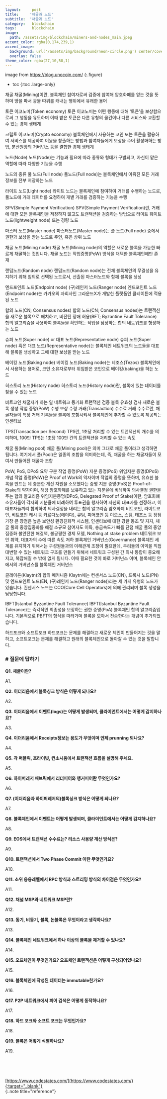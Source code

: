 ```yaml
---
layout:     post
title:     '채굴과 노드'
subtitle:  '채굴과 노드'
category:   blockchain
tags:       blockchain
image: 
  path: /assets/img/blockchain/miners-and-nodes_main.jpeg
accent_color: rgba(0,174,239,1)
accent_image:
  background: url('/assets/img/background/neon-circle.png') center/cover
  overlay: false
theme_color: rgba(27,10,58,1)
---
```

image from https://blog.unocoin.com/
{:.figure}

* toc
{:toc .large-only}


채굴
채굴(Mining)이란, 블록체인 참여자로써 검증에 참여해 암호화폐를 얻는 것을 뜻하며 땅을 파서 광물 따위를 캐내는 행위에서 유래한 용어

토큰 이코노미(Token economy)
토큰 이코노미는 어떤 행동에 대해 ‘토큰’을 보상함으로써 그 행동을 유도하며 이때 받은 토큰은 다른 유형의 물건이나 다른 서비스와 교환할 수 있는 경제 생태계

크립토 이코노미(Crypto economy)
블록체인에서 사용하는 코인 또는 토큰을 활용하여 서비스를 제공하여 이윤을 창출하는 방법과 참여자들에게 보상을 주어 활성화하는 방법, 분산원장의 거버넌스 등을 결합한 경제 생태계

노드(Node)
노드(Node)는 기능과 필요에 따라 종류와 형태가 구별되고, 자신이 맡은 역할에 따라 다양한 기능을 수행

노드의 종류
풀 노드(Full node)
풀노드(Full node)는 블록체인에서 이뤄진 모든 거래 정보를 전부 저장하는 노드

라이트 노드(Light node)
라이트 노드는 블록체인에 참여하여 거래를 수행하는 노드로, 풀노드에 거래 데이터를 요청하여 개별 거래를 검증하는 기능을 수행

SPV(Simple Payment Verification)
SPV(Simple Payment Verification)란, 거래에 대한 모든 블록체인을 저장하지 않고도 트랜잭션을 검증하는 방법으로 라이트 웨이트 노드(lightweight node) 또는 경량 노드

마스터 노드(Master node)
마스터노드(Master node)는 풀 노드(Full node) 중에서 권한과 보상을 받는 노드로 주인, 혹은 상위 노드

채굴 노드(Mining node)
채굴 노드(Mining node)의 역할은 새로운 블록을 가능한 빠르게 채굴하는 것입니다. 채굴 노드는 작업증명(PoW) 방식을 채택한 블록체인에만 존재

랜덤노드(Random node)
랜덤노드(Random node)는 전체 블록체인의 무결성을 유지하기 위해 임의로 선택된 노드로서, 선출된 마스터노드와 함께 블록을 생성

엔드포인트 노드(Endpoint node) (구)레인저 노드(Ranger node)
엔드포인트 노드(Endpoint node)는 카카오의 자회사인 그라운드X가 개발한 플랫폼인 클레이튼에 적용된 노드

합의 노드(CN; Consensus nodes)
합의 노드(CN; Consensus nodes)는 트랜잭션을 새로운 블록으로 배치하고, 비잔틴 장애 허용(BFT; Byzantine Fault Tolerance) 합의 알고리즘을 사용하여 블록들을 확인하는 작업을 담당하는 합의 네트워크를 형성하는 노드

슈퍼 노드(Super node) or 대표 노드(Representative node)
슈퍼 노드(Super node) 혹은 대표 노드(Representative node)는 블록체인 네트워크의 노드들을 대표해 블록을 생성하고 그에 대한 보상을 받는 노드

베이킹 노드(Baking node)
베이킹 노드(Baking node)는 테조스(Tezos) 블록체인에서 사용하는 용어로, 코인 소유자로부터 위임받은 코인으로 베이킹(baking)을 하는 노드

히스토리 노드(History node)
히스토리 노드(History node)란, 블록에 있는 데이터를 찾을 수 있는 노드

비트코인 채굴자가 하는 일
네트워크 동기화
트랜잭션 검증
블록 유효성 검사
새로운 블록 생성
작업 증명(PoW) 수행
보상 수령
거래(Transaction) 수수료
거래 수수료란, 채굴자들이 특정 거래 기록들을 블록에 포함시켜서 블록체인에 추가할 수 있도록 제공되는 인센티브

TPS(Transaction per Second)
TPS란, 1초당 처리할 수 있는 트랜잭션의 개수를 의미하며, 100만 TPS는 1초당 100만 건의 트랜잭션을 처리할 수 있는 속도

채굴 풀(Mining pool)
채굴 풀(Mining pool)은 의미 그대로 채굴 풀이라고 생각하면 됩니다. 여기에서 풀(Pool)은 일종의 조합을 의미하는데, 즉, 채굴을 하는 채굴자들이 모여서 만들어진 채굴자 조합

PoW, PoS, DPoS 요약
구분	작업 증명(PoW)	지분 증명(PoS)	위임지분 증명(DPoS)
개념	작업 증명(PoW)은 Proof of Work의 약자이며 작업의 증명을 뜻하며, 유효한 블록을 만드는 데 충분한 계산 자원을 소모했다는 증명	지분 증명(PoS)은 Proof-of-Stake의 약자이며, 해당 암호화폐를 보유하고 있는 지분율에 비례하여 의사결정 권한을 주는 합의 알고리즘	위임지분증명(DPoS, Delegated Proof of Stake)이란, 암호화폐 소유자들이 각자의 지분율에 비례하여 투표권을 행사하여 자신의 대표자를 선정하고, 이 대표자들끼리 합의하여 의사결정을 내리는 합의 알고리즘
암호화폐	비트코인, 라이트코인, 비트코인 캐시 등	카르다노(에이다), 큐텀, 피어코인 등	이오스, 스팀, 테조스 등
장점	가장 큰 장점은 높은 보안성	환경친화적 시스템, 인센티브에 대한 강한 동조 및 지지, 채굴 풀의 중앙집중화를 해결	소규모 참여자도 이득, 송금속도가 빠름
단점	채굴 풀의 중앙 집중화	불안전한 해결책, 불공평한 경제 모델, Nothing at stake problem	네트워크 보안 취약, 대표자의 수에 따른 속도 저하
블록체인 거버넌스(Governance)
블록체인 세계를 유지하기 위해서는 구성원들과의 이해관계 조정이 필요한데, 우리들의 이익을 직접 대변할 수 있는 네트워크 구조를 만들기 위해서 네트워크 구성원 간 의사 통합이 중요해지고, 복잡해질 수 밖에 없게 됩니다. 이때 필요한 것이 바로 거버넌스 이며, 블록체인 안에서의 거버넌스를 블록체인 거버넌스

클레이튼(Klaytn)의 합의 메커니즘
Klaytn에는 컨센서스 노드(CN), 프록시 노드(PN) 및 엔드포인트 노드(EN, (구)레인저 노드(Ranger node))라는 세 가지 유형의 노드가 있습니다.
컨센서스 노드는 CCO(Core Cell Operators)에 의해 관리되며 블록 생성을 담당합니다.

IBFT(Istanbul Byzantine Fault Tolerance)
IBFT(Istanbul Byzantine Fault Tolerance)는 즉각적인 최종성을 보장하는 권한 증명(PoA) 블록체인 합의 알고리즘입니다. 기본적으로 PBFT의 형식을 따라가며 블록을 모아서 전송한다는 개념이 추가되었습니다.

하드포크와 소프트포크
하드포크는 문제를 해결하고 새로운 체인이 만들어지는 것을 말하고, 소프트포크는 문제를 해결하고 원래의 블록체인으로 돌아갈 수 있는 것을 말합니다.


### # 질문에 답하기

**Q1. 채굴이란?**

A1. 

**Q2. 이더리움에서 블록싱크 방식은 어떻게 되나요?**

A2. 

**Q3. 이더리움에서 이벤트(logs)는 어떻게 발생되며, 클라이언트에서는 어떻게 감지하나요?**

A3. 

**Q4. 이더리움에서 Receipts정보는 용도가 무엇이며 언제 prunning 되나요?**

A4. 

**Q5. 각 퍼블릭, 프라이빗, 컨소시움에서 트랜잭션 흐름을 설명해 주세요.**

A5. 

**Q6. 하이퍼레저 패브릭에서 리더피어와 앵커피어란 무엇인가요?**

A6. 

**Q7. (이더리움과 하이퍼레저의)블록싱크 방식은 어떻게 되나요?**

A7. 

**Q8. 블록체인에서 이벤트는 어떻게 발생되며, 클라이언트에서는 어떻게 감지하나요?**

A8. 

**Q9. EOS에서 트랜잭션 수수료는? 리소스 사용량 계산 방식은?**

A9. 

**Q10. 트랜잭션에서 Two Phase Commit 이란 무엇인가요?**

A10. 

**Q11. 소위 응용레벨에서 RPC 방식과 스트리밍 방식의 차이점은 무엇인가요?**

A11. 

**Q12. 채널 MSP와 네트워크 MSP란?**

A12. 

**Q13. 동기, 비동기, 블록, 논블록은 무엇이라고 생각하나요?**

A13. 

**Q14. 블록체인 네트워크에서 하나 이상의 블록을 제거할 수 있나요?**

A14. 

**Q15. 오프체인이 무엇인가요? 오프체인 트랜잭션은 어떻게 구성되어있나요?**

A15. 

**Q16. 블록체인에 작성된 데이터는 immutable한가요?**

A16. 

**Q17. P2P 네트워크에서 피어 검색은 어떻게 동작하나요?**

A17. 

**Q18. 하드 포크와 소프트 포크는 무엇인가요?**

A18. 

**Q19. 블록은 어떻게 식별하나요?**

A19. 





<br>
<br>
<br>

[https://www.codestates.com/](https://www.codestates.com/){:target="_blank"}<br>
{:.note title="reference"}
